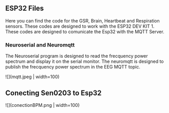 
## ESP32 Files

Here you can find the code for the GSR, Brain, Heartbeat and Respiration sensors.
These codes are designed to work with the ESP32 DEV KIT 1. These codes are designed to comunicate the Esp32 
with the MQTT Server.

### Neuroserial and Neuromqtt

The Neuroserial program is designed to read the frecquency power spectrum and display it on the serial monitor.
The neuromqtt is designed to publish the frecquency power spectrum in the EEG MQTT topic.

![](mqtt.jpeg | width=100)


## Conecting Sen0203 to Esp32

![](conectionBPM.png | width=100)
